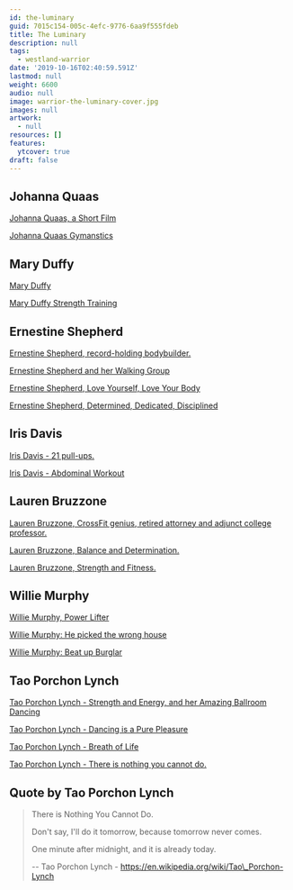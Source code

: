 ```yaml
---
id: the-luminary
guid: 7015c154-005c-4efc-9776-6aa9f555fdeb
title: The Luminary
description: null
tags:
  - westland-warrior
date: '2019-10-16T02:40:59.591Z'
lastmod: null
weight: 6600
audio: null
image: warrior-the-luminary-cover.jpg
images: null
artwork:
  - null
resources: []
features:
  ytcover: true
draft: false
---
```


## Johanna Quaas

[Johanna Quaas, a Short Film](https://www.youtube.com/watch?v=0JWePnHeniM "Play Video")

[Johanna Quaas Gymanstics](https://www.youtube.com/watch?v=o625rylh3bY "Play Video")

## Mary Duffy

[Mary Duffy](https://www.youtube.com/watch?v=A8_ApkdygvU "Play Video")

[Mary Duffy Strength Training](https://www.youtube.com/watch?v=3h1P58BIa2s "Play Video")

## Ernestine Shepherd

[Ernestine Shepherd, record-holding bodybuilder.](https://www.youtube.com/watch?v=hpBo2dl3PBc "Play Video")

[Ernestine Shepherd and her Walking Group](https://www.youtube.com/watch?v=NbZLdLfBQuk "Play Video")

[Ernestine Shepherd, Love Yourself, Love Your Body](https://www.youtube.com/watch?v=MyUG9lR0-cg "Play Video")

[Ernestine Shepherd, Determined, Dedicated, Disciplined](https://www.youtube.com/watch?v=kSpLieRQL-w "Play Video")

## Iris Davis

[Iris Davis - 21 pull-ups.](https://www.youtube.com/watch?v=-WZ0EPe_Nok "Play Video")

[Iris Davis - Abdominal Workout](https://www.youtube.com/watch?v=oiaQygkQtgw "Play Video")

## Lauren Bruzzone

[Lauren Bruzzone, CrossFit genius, retired attorney and adjunct college professor.](https://www.youtube.com/watch?v=TAcyA3OQ1v8 "Play Video")

[Lauren Bruzzone, Balance and Determination.](https://www.youtube.com/watch?v=WQukIAVo000 "Play Video")

[Lauren Bruzzone, Strength and Fitness.](https://www.youtube.com/watch?v=tI98MLR-4U4 "Play Video")

## Willie Murphy

[Willie Murphy, Power Lifter](https://www.youtube.com/watch?v=0zjhSlJN-Qw "Play Video")

[Willie Murphy: He picked the wrong house](https://www.youtube.com/watch?v=gYLaobn-YVM "Play Video")

[Willie Murphy: Beat up Burglar](https://www.youtube.com/watch?v=odJRDx3tA0w "Play Video")

## Tao Porchon Lynch

[Tao Porchon Lynch - Strength and Energy, and her Amazing Ballroom Dancing](https://www.youtube.com/watch?v=u76yQEdflVM "Play Video")

[Tao Porchon Lynch - Dancing is a Pure Pleasure](https://www.youtube.com/watch?v=CdXp15Lbx1c "Play Video")

[Tao Porchon Lynch - Breath of Life](https://www.youtube.com/watch?v=RAqv1KMNUUU "Play Video")

[Tao Porchon Lynch - There is nothing you cannot do.](https://www.youtube.com/watch?v=oTmaTD5H0iM "Play Video")

## Quote by Tao Porchon Lynch

> There is Nothing You Cannot Do.
>
> Don't say, I'll do it tomorrow, because tomorrow never comes.
>
> One minute after midnight, and it is already today.
>
> \-- Tao Porchon Lynch - https://en.wikipedia.org/wiki/Tao\_Porchon-Lynch
